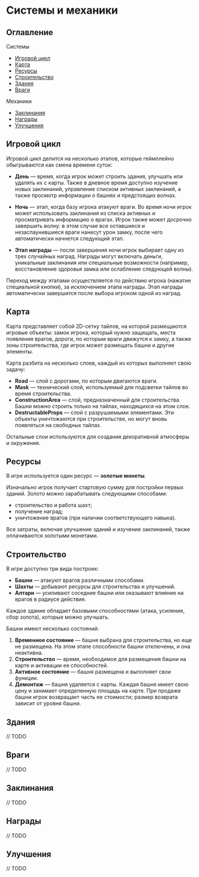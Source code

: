 # Системы и механики

## Оглавление
Системы
- [Игровой цикл](#игровой-цикл)
- [Карта](#карта)
- [Ресурсы](#ресурсы)
- [Строительство](#строительство)
- [Здания](#здания)
- [Враги](#враги)

Механики
- [Заклинания](#заклинания)
- [Награды](#награды)
- [Улучшения](#улучшения)

## Игровой цикл
Игровой цикл делится на несколько этапов, которые геймплейно обыгрываются как смена времени суток:

- **День** — время, когда игрок может строить здания, улучшать или удалять их с карты. Также в дневное время доступно изучение новых заклинаний, управление списком активных заклинаний, а также просмотр информации о башнях и предстоящих волнах.

- **Ночь** — этап, когда базу игрока атакуют враги. Во время ночи игрок может использовать заклинания из списка активных и просматривать информацию о врагах. Игрок также может досрочно завершить волну: в этом случае все оставшиеся и незаспаунившиеся враги нанесут урон замку, после чего автоматически начнется следующий этап.

- **Этап награды** — после завершения ночи игрок выбирает одну из трех случайных наград. Награды могут включать деньги, уникальные заклинания или специальные возможности (например, восстановление здоровья замка или ослабление следующей волны).

Переход между этапами осуществляется по действию игрока (нажатие специальной кнопки), за исключением этапа награды. Этап награды автоматически завершится после выбора игроком одной из наград.

## Карта
Карта представляет собой 2D-сетку тайлов, на которой размещаются игровые объекты: замок игрока, который нужно защищать, места появления врагов, дороги, по которым враги движутся к замку, а также зоны строительства, где игрок может размещать башни и другие элементы.

Карта разбита на несколько слоев, каждый из которых выполняет свою задачу:

- **Road** — слой с дорогами, по которым двигаются враги.
- **Mask** — технический слой, используемый для подсветки тайлов во время строительства.
- **ConstructionArea** — слой, предназначенный для строительства. Башни можно строить только на тайлах, находящихся на этом слое.
- **DestructableProps** — слой с разрушаемыми элементами. Эти объекты уничтожаются при строительстве, но могут вновь появляться на свободных тайлах.

Остальные слои используются для создания декоративной атмосферы и окружения.

## Ресурсы
В игре используется один ресурс — **золотые монеты**.

Изначально игрок получает стартовую сумму для постройки первых зданий. Золото можно зарабатывать следующими способами:

- строительство и работа шахт;
- получение наград;
- уничтожение врагов (при наличии соответствующего навыка).

Все затраты, включая улучшение зданий и изучение заклинаний, также оплачиваются золотыми монетами.

## Строительство
В игре доступно три вида построек:

- **Башни** — атакуют врагов различными способами.
- **Шахты** — добывают ресурсы для строительства и улучшений.
- **Алтари** — усиливают соседние башни или оказывают влияние на врагов в радиусе действия.

Каждое здание обладает базовыми способностями (атака, усиление, сбор золота), которые можно улучшать.

Башни имеют несколько состояний:
1. **Временное состояние** — башня выбрана для строительства, но еще не размещена. На этом этапе способности башни отключены, и она неактивна.
2. **Строительство** — время, необходимое для размещения башни на карте и активации ее способностей.
3. **Активное состояние** — башня размещена и выполняет свои функции.
4. **Демонтаж** — башня удаляется с карты.
Каждая башня имеет свою цену и занимает определенную площадь на карте. При продаже башни игрок возвращает часть ее стоимости; размер возврата зависит от уровня башни.


## Здания
// TODO

## Враги
// TODO

## Заклинания
// TODO

## Награды
// TODO

## Улучшения
// TODO
